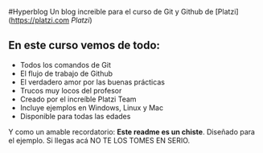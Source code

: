 #Hyperblog
Un blog increible para el curso de Git y Github de [Platzi](https://platzi.com *Platzi*)

## En este curso vemos de todo:
* Todos los comandos de Git
* El flujo de trabajo de Github
* El verdadero amor por las buenas prácticas
* Trucos muy locos del profesor
* Creado por el increíble Platzi Team
* Incluye ejemplos en Windows, Linux y Mac
* Disponible para todas las edades

Y como un amable recordatorio: **Este readme es un chiste**. Diseñado para el ejemplo. Si llegas acá NO TE LOS TOMES EN SERIO.